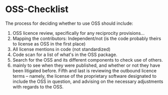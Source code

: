 OSS-Checklist
=============
The process for deciding whether to use OSS should include: 
1. OSS licence review, specifically for any reciprocity provisions... 
2. Mapping the contributors: Independent/not (is the code probably theirs to license as OSS in the first place) 
3. All license mentions in code (not standardized)
4. Code scan for a list of what's in the OSS package. 
5. Search for the OSS and its different components to check use of others. 
6. mainly to see when they were published, and whether or not they have been litigated before. Fifth and last is reviewing the outbound licence terms – namely, the license of the proprietary software designated to include the OSS in question, and advising on the necessary adjustments with regards to the OSS. 
